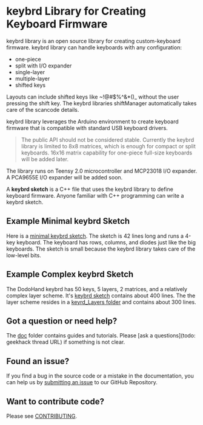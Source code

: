 keybrd Library for Creating Keyboard Firmware
=============================================
keybrd library is an open source library for creating custom-keyboard firmware.
keybrd library can handle keyboards with any configuration:
* one-piece
* split with I/O expander
* single-layer
* multiple-layer
* shifted keys

Layouts can include shifted keys like ~!@#$%^&*()_ without the user pressing the shift key.
The keybrd libraries shiftManager automatically takes care of the scancode details.

keybrd library leverages the Arduino environment to create keyboard firmware that is compatible with standard USB keyboard drivers.

> The public API should not be considered stable.
> Currently the keybrd library is limited to 8x8 matrices, which is enough for compact or split keyboards.
> 16x16 matrix capability for one-piece full-size keyboards will be added later.

The library runs on Teensy 2.0 microcontroller and MCP23018 I/O expander.
A PCA9655E I/O expander will be added soon.

A **keybrd sketch** is a C++ file that uses the keybrd library to define keyboard firmware.
Anyone familiar with C++ programming can write a keybrd sketch.

Example Minimal keybrd Sketch
-----------------------------
Here is a [minimal keybrd sketch](keybrd_sketches/keybrd_single-layer/keybrd_single-layer_1221_bb/keybrd_single-layer_1221_bb.ino).
The sketch is 42 lines long and runs a 4-key keyboard.
The keyboard has rows, columns, and diodes just like the big keyboards.
The sketch is small because the keybrd library takes care of the low-level bits.

Example Complex keybrd Sketch
-----------------------------
The DodoHand keybrd has 50 keys, 5 layers, 2 matrices, and a relatively complex layer scheme.
It's [keybrd sketch](keybrd_sketches/keybrd_DodoHand/keybrd_DH_2565_0/keybrd_DH_2565_0.ino) contains about 400 lines.
The the layer scheme resides in a [keyrd_Layers folder](keybrd_sketches/keybrd_DodoHand/keybrd_Layers) and contains about 300 lines.

Got a question or need help?
----------------------------
The [doc](doc) folder contains guides and tutorials.
Please [ask a questions](todo: geekhack thread URL) if something is not clear.

Found an issue?
---------------
If you find a bug in the source code or a mistake in the documentation, you can help us by [submitting an issue](https://github.com/wolfv6/Keybrd/issues) to our GitHub Repository.

Want to contribute code?
------------------------
Please see [CONTRIBUTING](CONTRIBUTING.md).

